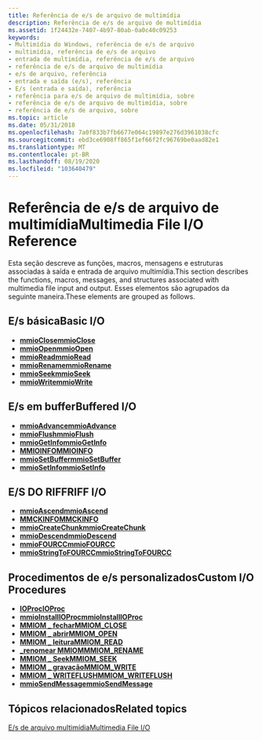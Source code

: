 ```yaml
---
title: Referência de e/s de arquivo de multimídia
description: Referência de e/s de arquivo de multimídia
ms.assetid: 1f24432e-7407-4b97-80ab-0a0c40c09253
keywords:
- Multimídia do Windows, referência de e/s de arquivo
- multimídia, referência de e/s de arquivo
- entrada de multimídia, referência de e/s de arquivo
- referência de e/s de arquivo de multimídia
- e/s de arquivo, referência
- entrada e saída (e/s), referência
- E/s (entrada e saída), referência
- referência para e/s de arquivo de multimídia, sobre
- referência de e/s de arquivo de multimídia, sobre
- referência de e/s de arquivo, sobre
ms.topic: article
ms.date: 05/31/2018
ms.openlocfilehash: 7a0f833b7fb6677e064c19897e276d3961038cfc
ms.sourcegitcommit: ebd3ce6908ff865f1ef66f2fc96769be0aad82e1
ms.translationtype: MT
ms.contentlocale: pt-BR
ms.lasthandoff: 08/19/2020
ms.locfileid: "103640479"
---
```

# <a name="multimedia-file-io-reference"></a><span data-ttu-id="4bfae-113">Referência de e/s de arquivo de multimídia</span><span class="sxs-lookup"><span data-stu-id="4bfae-113">Multimedia File I/O Reference</span></span>

<span data-ttu-id="4bfae-114">Esta seção descreve as funções, macros, mensagens e estruturas associadas à saída e entrada de arquivo multimídia.</span><span class="sxs-lookup"><span data-stu-id="4bfae-114">This section describes the functions, macros, messages, and structures associated with multimedia file input and output.</span></span> <span data-ttu-id="4bfae-115">Esses elementos são agrupados da seguinte maneira.</span><span class="sxs-lookup"><span data-stu-id="4bfae-115">These elements are grouped as follows.</span></span>

## <a name="basic-io"></a><span data-ttu-id="4bfae-116">E/s básica</span><span class="sxs-lookup"><span data-stu-id="4bfae-116">Basic I/O</span></span>

-   [<span data-ttu-id="4bfae-117">**mmioClose**</span><span class="sxs-lookup"><span data-stu-id="4bfae-117">**mmioClose**</span></span>](/windows/win32/api/mmiscapi/nf-mmiscapi-mmioclose)
-   [<span data-ttu-id="4bfae-118">**mmioOpen**</span><span class="sxs-lookup"><span data-stu-id="4bfae-118">**mmioOpen**</span></span>](/windows/win32/api/mmiscapi/nf-mmiscapi-mmioopen)
-   [<span data-ttu-id="4bfae-119">**mmioRead**</span><span class="sxs-lookup"><span data-stu-id="4bfae-119">**mmioRead**</span></span>](/windows/win32/api/mmiscapi/nf-mmiscapi-mmioread)
-   [<span data-ttu-id="4bfae-120">**mmioRename**</span><span class="sxs-lookup"><span data-stu-id="4bfae-120">**mmioRename**</span></span>](/windows/win32/api/mmiscapi/nf-mmiscapi-mmiorename)
-   [<span data-ttu-id="4bfae-121">**mmioSeek**</span><span class="sxs-lookup"><span data-stu-id="4bfae-121">**mmioSeek**</span></span>](/windows/win32/api/mmiscapi/nf-mmiscapi-mmioseek)
-   [<span data-ttu-id="4bfae-122">**mmioWrite**</span><span class="sxs-lookup"><span data-stu-id="4bfae-122">**mmioWrite**</span></span>](/windows/win32/api/mmiscapi/nf-mmiscapi-mmiowrite)

## <a name="buffered-io"></a><span data-ttu-id="4bfae-123">E/s em buffer</span><span class="sxs-lookup"><span data-stu-id="4bfae-123">Buffered I/O</span></span>

-   [<span data-ttu-id="4bfae-124">**mmioAdvance**</span><span class="sxs-lookup"><span data-stu-id="4bfae-124">**mmioAdvance**</span></span>](/windows/win32/api/mmiscapi/nf-mmiscapi-mmioadvance)
-   [<span data-ttu-id="4bfae-125">**mmioFlush**</span><span class="sxs-lookup"><span data-stu-id="4bfae-125">**mmioFlush**</span></span>](/windows/win32/api/mmiscapi/nf-mmiscapi-mmioflush)
-   [<span data-ttu-id="4bfae-126">**mmioGetInfo**</span><span class="sxs-lookup"><span data-stu-id="4bfae-126">**mmioGetInfo**</span></span>](/windows/win32/api/mmiscapi/nf-mmiscapi-mmiogetinfo)
-   <span data-ttu-id="4bfae-127">[**MMIOINFO**](/previous-versions//dd757322(v=vs.85))</span><span class="sxs-lookup"><span data-stu-id="4bfae-127">[**MMIOINFO**](/previous-versions//dd757322(v=vs.85))</span></span>
-   [<span data-ttu-id="4bfae-128">**mmioSetBuffer**</span><span class="sxs-lookup"><span data-stu-id="4bfae-128">**mmioSetBuffer**</span></span>](/windows/win32/api/mmiscapi/nf-mmiscapi-mmiosetbuffer)
-   [<span data-ttu-id="4bfae-129">**mmioSetInfo**</span><span class="sxs-lookup"><span data-stu-id="4bfae-129">**mmioSetInfo**</span></span>](/windows/win32/api/mmiscapi/nf-mmiscapi-mmiosetinfo)

## <a name="riff-io"></a><span data-ttu-id="4bfae-130">E/S DO RIFF</span><span class="sxs-lookup"><span data-stu-id="4bfae-130">RIFF I/O</span></span>

-   [<span data-ttu-id="4bfae-131">**mmioAscend**</span><span class="sxs-lookup"><span data-stu-id="4bfae-131">**mmioAscend**</span></span>](/windows/win32/api/mmiscapi/nf-mmiscapi-mmioascend)
-   [<span data-ttu-id="4bfae-132">**MMCKINFO**</span><span class="sxs-lookup"><span data-stu-id="4bfae-132">**MMCKINFO**</span></span>](/windows/win32/api/mmiscapi/ns-mmiscapi-mmckinfo)
-   [<span data-ttu-id="4bfae-133">**mmioCreateChunk**</span><span class="sxs-lookup"><span data-stu-id="4bfae-133">**mmioCreateChunk**</span></span>](/windows/win32/api/mmiscapi/nf-mmiscapi-mmiocreatechunk)
-   [<span data-ttu-id="4bfae-134">**mmioDescend**</span><span class="sxs-lookup"><span data-stu-id="4bfae-134">**mmioDescend**</span></span>](/windows/win32/api/mmiscapi/nf-mmiscapi-mmiodescend)
-   [<span data-ttu-id="4bfae-135">**mmioFOURCC**</span><span class="sxs-lookup"><span data-stu-id="4bfae-135">**mmioFOURCC**</span></span>](/windows/win32/api/vfw/nf-vfw-mmiofourcc)
-   [<span data-ttu-id="4bfae-136">**mmioStringToFOURCC**</span><span class="sxs-lookup"><span data-stu-id="4bfae-136">**mmioStringToFOURCC**</span></span>](/windows/win32/api/mmiscapi/nf-mmiscapi-mmiostringtofourcc)

## <a name="custom-io-procedures"></a><span data-ttu-id="4bfae-137">Procedimentos de e/s personalizados</span><span class="sxs-lookup"><span data-stu-id="4bfae-137">Custom I/O Procedures</span></span>

-   <span data-ttu-id="4bfae-138">[**IOProc**](/previous-versions//dd757098(v=vs.85))</span><span class="sxs-lookup"><span data-stu-id="4bfae-138">[**IOProc**](/previous-versions//dd757098(v=vs.85))</span></span>
-   [<span data-ttu-id="4bfae-139">**mmioInstallIOProc**</span><span class="sxs-lookup"><span data-stu-id="4bfae-139">**mmioInstallIOProc**</span></span>](/windows/win32/api/mmiscapi/nf-mmiscapi-mmioinstallioproc)
-   [<span data-ttu-id="4bfae-140">**MMIOM \_ fechar**</span><span class="sxs-lookup"><span data-stu-id="4bfae-140">**MMIOM\_CLOSE**</span></span>](mmiom-close.md)
-   [<span data-ttu-id="4bfae-141">**MMIOM \_ abrir**</span><span class="sxs-lookup"><span data-stu-id="4bfae-141">**MMIOM\_OPEN**</span></span>](mmiom-open.md)
-   [<span data-ttu-id="4bfae-142">**MMIOM \_ leitura**</span><span class="sxs-lookup"><span data-stu-id="4bfae-142">**MMIOM\_READ**</span></span>](mmiom-read.md)
-   [<span data-ttu-id="4bfae-143">**\_renomear MMIOM**</span><span class="sxs-lookup"><span data-stu-id="4bfae-143">**MMIOM\_RENAME**</span></span>](mmiom-rename.md)
-   [<span data-ttu-id="4bfae-144">**MMIOM \_ Seek**</span><span class="sxs-lookup"><span data-stu-id="4bfae-144">**MMIOM\_SEEK**</span></span>](mmiom-seek.md)
-   [<span data-ttu-id="4bfae-145">**MMIOM \_ gravação**</span><span class="sxs-lookup"><span data-stu-id="4bfae-145">**MMIOM\_WRITE**</span></span>](mmiom-write.md)
-   [<span data-ttu-id="4bfae-146">**MMIOM \_ WRITEFLUSH**</span><span class="sxs-lookup"><span data-stu-id="4bfae-146">**MMIOM\_WRITEFLUSH**</span></span>](mmiom-writeflush.md)
-   [<span data-ttu-id="4bfae-147">**mmioSendMessage**</span><span class="sxs-lookup"><span data-stu-id="4bfae-147">**mmioSendMessage**</span></span>](/windows/win32/api/mmiscapi/nf-mmiscapi-mmiosendmessage)

## <a name="related-topics"></a><span data-ttu-id="4bfae-148">Tópicos relacionados</span><span class="sxs-lookup"><span data-stu-id="4bfae-148">Related topics</span></span>

<dl> <dt>

[<span data-ttu-id="4bfae-149">E/s de arquivo multimídia</span><span class="sxs-lookup"><span data-stu-id="4bfae-149">Multimedia File I/O</span></span>](multimedia-file-i-o.md)
</dt> </dl>

 

 